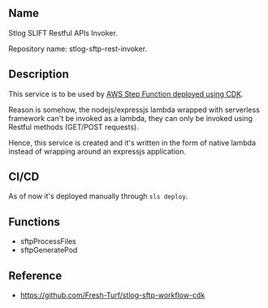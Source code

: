 ## Name

Stlog SLIFT Restful APIs Invoker.

Repository name: stlog-sftp-rest-invoker.

## Description

This service is to be used by [AWS Step Function deployed using CDK](https://github.com/fresh-turf/stlog-sftp-workflow-cdk).

Reason is somehow, the nodejs/expressjs lambda wrapped with serverless framework can't be invoked as a lambda, they can only be invoked using Restful methods (GET/POST requests).

Hence, this service is created and it's written in the form of native lambda instead of wrapping around an expressjs application.

## CI/CD

As of now it's deployed manually through `sls deploy`.

## Functions

- sftpProcessFiles
- sftpGeneratePod

## Reference

- https://github.com/Fresh-Turf/stlog-sftp-workflow-cdk
